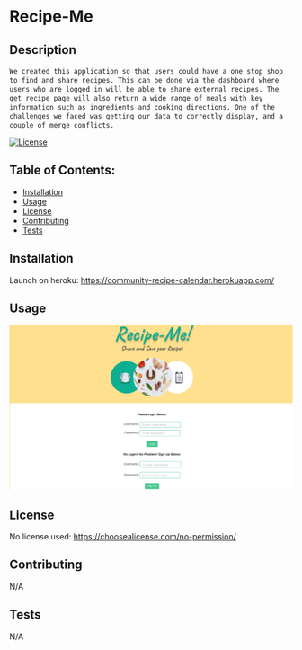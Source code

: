 # Recipe-Me

  ## Description
    We created this application so that users could have a one stop shop to find and share recipes. This can be done via the dashboard where users who are logged in will be able to share external recipes. The get recipe page will also return a wide range of meals with key information such as ingredients and cooking directions. One of the challenges we faced was getting our data to correctly display, and a couple of merge conflicts. 

  [![License](https://img.shields.io/badge/License-NONE-inactive)](https://choosealicense.com/no-permission/)

  ## Table of Contents:
  - [Installation](#installation)
  - [Usage](#usage)
  - [License](#license)
  - [Contributing](#contributing)
  - [Tests](#tests)



  ## Installation
  Launch on heroku: https://community-recipe-calendar.herokuapp.com/

  ## Usage
  ![Demo](/public/images/project2.png?raw=true "My DEMO")

  ## License
  No license used: https://choosealicense.com/no-permission/

  ## Contributing
  N/A

  ## Tests
  N/A
